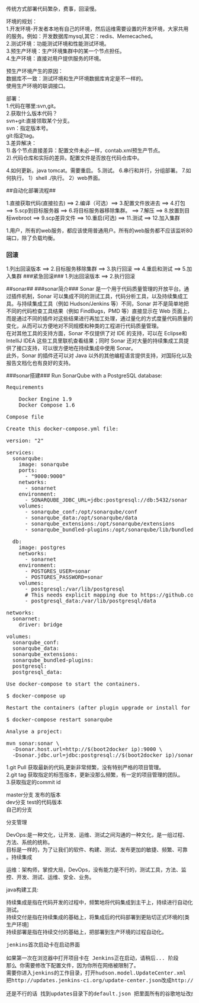 传统方式部署代码繁杂，费事，回滚慢。<br/>

环境的规划：<br/>
1.开发环境-开发者本地有自己的环境，然后运维需要设置的开发环境，大家共用的服务。例如：开发数据库mysql,其它：redis、Memecached。<br/>
2.测试环境：功能测试环境和性能测试环境。<br/>
3.预生产环境：生产环境集群中的某一个节点担任。<br/>
4.生产环境：直接对用户提供服务的环境。<br/>

预生产环境产生的原因：<br/>
数据库不一致：测试环境和生产环境数据库肯定是不一样的。<br/>
使用生产环境的联调接口。<br/>

部署：<br/>
1.代码在哪里:svn,git。<br/>
2.获取什么版本代码？<br>
 svn+git:直接领取某个分支。<br/>
 svn：指定版本号。<br/>
 git:指定tag。<br/>
3.差异解决：<br/>
1).各个节点直接差异：配置文件未必一样，contab.xml预生产节点。<br/>
2).代码仓库和实际的差异。配置文件是否放在代码仓库中。<br/>

4.如何更新。java tomcat。需要重启。
5.测试。
6.串行和并行，分组部署。
7.如何执行。
1）shell ./执行。
2）web界面。

##自动化部署流程##

1.直接获取代码(直接拉去) ==> 2.编译（可选）==> 3.配置文件放进去 ==> 4.打包 ==> 5.scp到目标服务器 ==> 6.将目标服务器移除集群。
==> 7.解压 ==> 8.放置到目标webroot ==> 9.scp差异文件 ==> 10.重启(可选) ==> 11.测试 ==> 12.加入集群<br/>

1.用户，所有的web服务，都应该使用普通用户。所有的web服务都不应该监听80端口，除了负载均衡。<br/>

### 回滚 ###
1.列出回滚版本 ==> 2.目标服务移除集群 ==> 3.执行回滚 ==> 4.重启和测试 ==> 5.加入集群
###紧急回滚###
1.列出回滚版本 ==> 2.执行回滚


##sonar##
###sonar简介###
Sonar 是一个用于代码质量管理的开放平台。通过插件机制，Sonar 可以集成不同的测试工具，代码分析工具，以及持续集成工具。与持续集成工具（例如 Hudson/Jenkins 等）不同，Sonar 并不是简单地把不同的代码检查工具结果（例如 FindBugs，PMD 等）直接显示在 Web 页面上，而是通过不同的插件对这些结果进行再加工处理，通过量化的方式度量代码质量的变化，从而可以方便地对不同规模和种类的工程进行代码质量管理。<br/>
在对其他工具的支持方面，Sonar 不仅提供了对 IDE 的支持，可以在 Eclipse和 IntelliJ IDEA 这些工具里联机查看结果；同时 Sonar 还对大量的持续集成工具提供了接口支持，可以很方便地在持续集成中使用 Sonar。<br/> 
此外，Sonar 的插件还可以对 Java 以外的其他编程语言提供支持，对国际化以及报告文档化也有良好的支持。<br/>

###sonar搭建###
Run SonarQube with a PostgreSQL database:<br/>
<pre>
Requirements

    Docker Engine 1.9
    Docker Compose 1.6

Compose file

Create this docker-compose.yml file:

version: "2"

services:
  sonarqube:
    image: sonarqube
    ports:
      - "9000:9000"
    networks:
      - sonarnet
    environment:
      - SONARQUBE_JDBC_URL=jdbc:postgresql://db:5432/sonar
    volumes:
      - sonarqube_conf:/opt/sonarqube/conf
      - sonarqube_data:/opt/sonarqube/data
      - sonarqube_extensions:/opt/sonarqube/extensions
      - sonarqube_bundled-plugins:/opt/sonarqube/lib/bundled-plugins

  db:
    image: postgres
    networks:
      - sonarnet
    environment:
      - POSTGRES_USER=sonar
      - POSTGRES_PASSWORD=sonar
    volumes:
      - postgresql:/var/lib/postgresql
      # This needs explicit mapping due to https://github.com/docker-library/postgres/blob/4e48e3228a30763913ece952c611e5e9b95c8759/Dockerfile.template#L52
      - postgresql_data:/var/lib/postgresql/data

networks:
  sonarnet:
    driver: bridge

volumes:
  sonarqube_conf:
  sonarqube_data:
  sonarqube_extensions:
  sonarqube_bundled-plugins:
  postgresql:
  postgresql_data:

Use docker-compose to start the containers.

$ docker-compose up

Restart the containers (after plugin upgrade or install for example).

$ docker-compose restart sonarqube

Analyse a project:

mvn sonar:sonar \
  -Dsonar.host.url=http://$(boot2docker ip):9000 \
  -Dsonar.jdbc.url=jdbc:postgresql://$(boot2docker ip)/sonar
</pre>


1.git Pull 获取最新的代码,更新非常频繁，没有特别严格的项目管理。<br/>
2.git tag 获取指定的标签版本，更新没那么频繁，有一定的项目管理的团队。<br/>
3.获取指定的commit id<br/>

master分支 发布的版本<br/>
dev分支 test的代码版本<br/>
自己的分支 <br/>

分支管理<br/>

DevOps:是一种文化，让开发、运维、测试之间沟通的一种文化，是一组过程、方法、系统的统称。<br/>
目标是一样的，为了让我们的软件、构建、测试、发布更加的敏捷、频繁、可靠 。持续集成 <br/>

运维：架构师，掌控大局，DevOps，没有能力是不行的，测试工具，方法、监控、开发、测试、运维、安全、业务。<br/>


java构建工具:<br/>


持续集成是指在代码开发的过程中，频繁地将代码集成到主干上，持续进行自动化测试。<br/>
持续交付是指在持续集成的基础上，将集成后的代码部署到更贴切正式环境的[类生产环境]<br/>
持续部署是指在持续交付的基础上，把部署到生产环境的过程自动化。<br/>

<pre>
jenkins首次启动卡在启动界面

如果第一次在浏览器中打开项目卡在 Jenkins正在启动，请稍后... 阶段
那么 你需要修改下配置文件，因为你所在网络被限制了。
需要你进入jenkins的工作目录，打开hudson.model.UpdateCenter.xml
把http://updates.jenkins-ci.org/update-center.json改成http://mirror.xmission.com/jenkins/updates/update-center.json

还是不行的话 找到updates目录下的default.json 把里面所有的谷歌地址改成百度的
</pre>
